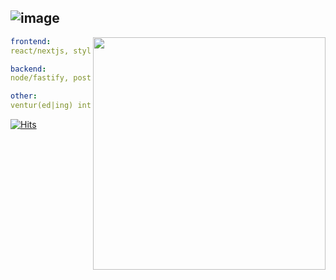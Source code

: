 ![image](https://user-images.githubusercontent.com/83192247/197445341-1d59c937-003a-41a6-a181-1755ca440591.png)
---
<a href="https://discord.com/users/705665813994012695">
    <img src="https://lanyard-profile-readme.vercel.app/api/705665813994012695?borderRadius=6px&hideTimestamp=true&idleMessage=Just%20chillin'%20at%20the%20moment..." align="right" width="372px"/>
</a>

```yaml
frontend: 
react/nextjs, styled-components/tailwind, redux

backend: 
node/fastify, postgres+prisma, redis, docker

other: 
ventur(ed|ing) into java, swift, golang, python
```

[![Hits](https://hits-app.vercel.app/hits?url=https://github.com/cnrad&bgLeft=444444&bgRight=575fff&label=visits)](https://hits-app.vercel.app/)
